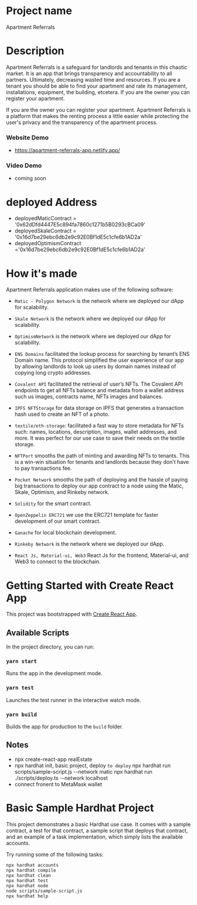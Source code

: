 # Project name

Apartment Referrals

# Description

Apartment Referrals is a safeguard for landlords and tenants in this chaotic market. It is an app that brings transparency and accountability to all partners. Ultimately, decreasing wasted time and resources. If you are a tenant you should be able to find your apartment and rate its management, installations, equipment, the building, etcetera. If you are the owner you can register your apartment.

If you are the owner you can register your apartment. Apartment Referrals is a platform that makes the renting process a little easier while protecting the user's privacy and the transparency of the apartment process.

### Website Demo

- https://apartment-referrals-app.netlify.app/

### Video Demo

- coming soon 

# deployed Address

- deployedMaticContract = '0x62dDfd4447E5c894fa7860c1271b5B0293cBCa09'
- deployedSkaleContract = '0x16d7be29ebc6db2e9c92E0Bf1dE5c1cfe6b1AD2a'
- deployedOptimismContract ='0x16d7be29ebc6db2e9c92E0Bf1dE5c1cfe6b1AD2a'

# How it's made

Apartment Referrals application makes use of the following software:

- `Matic - Polygon Network` is the network where we deployed our dApp for scalability.
- `Skale Network` is the network where we deployed our dApp for scalability.
- `OptimismNetwork` is the network where we deployed our dApp for scalability.
- `ENS Domains` facilitated the lookup process for searching by tenant’s ENS Domain name. This protocol simplified the user experience of our app by allowing landlords to look up users by domain names instead of copying long crypto addresses.

- `Covalent API` facilitated the retrieval of user’s NFTs. The Covalent API endpoints to get all NFTs balance and metadata from a wallet address such us images, contracts name, NFTs images and balances.

* `IPFS NFTStorage` for data storage on IPFS that generates a transaction hash used to create an NFT of a photo.

* `textile/eth-storage`: facilitated a fast way to store metadata for NFTs such: names, locations, description, images, wallet addresses, and more. It was perfect for our use case to save their needs on the textile storage.

* `NFTPort` smooths the path of minting and awarding NFTs to tenants. This is a win-win situation for tenants and landlords because they don't have to pay transactions fee.

* `Pocket Network` smooths the path of deploying and the hassle of paying big transactions to deploy our app contract to a node using the Matic, Skale, Optimism, and Rinkeby network.
* `Solidity` for the smart contract.
* `OpenZeppelin ERC721` we use the ERC721 template for faster development of our smart contract.

* `Ganache` for local blockchain development.

* `Rinkeby Network` is the network where we deployed our dApp.

* `React Js, Material-ui, Web3` React Js for the frontend, Material-ui, and Web3 to connect to the blockchain.

# Getting Started with Create React App

This project was bootstrapped with [Create React App](https://github.com/facebook/create-react-app).

## Available Scripts

In the project directory, you can run:

### `yarn start`

Runs the app in the development mode.

### `yarn test`

Launches the test runner in the interactive watch mode.

### `yarn build`

Builds the app for production to the `build` folder.

## Notes

- npx create-react-app realEstate
- npx hardhat init, basic project, deploy
  `to deploy`
  npx hardhat run scripts/sample-script.js --network matic
  npx hardhat run ./scripts/deploy.ts --network localhost
- connect fronent to MetaMask wallet

# Basic Sample Hardhat Project

This project demonstrates a basic Hardhat use case. It comes with a sample contract, a test for that contract, a sample script that deploys that contract, and an example of a task implementation, which simply lists the available accounts.

Try running some of the following tasks:

```shell
npx hardhat accounts
npx hardhat compile
npx hardhat clean
npx hardhat test
npx hardhat node
node scripts/sample-script.js
npx hardhat help
```
